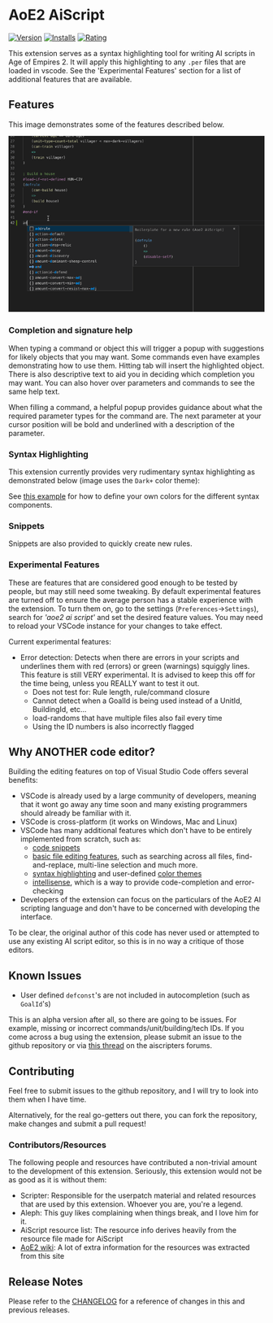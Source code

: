 # AoE2 AiScript

[![Version](https://vsmarketplacebadge.apphb.com/version-short/jvinniec.aoe2-aiscript.svg)](https://marketplace.visualstudio.com/items?itemName=jvinniec.aoe2-aiscript)
[![Installs](https://vsmarketplacebadge.apphb.com/installs/jvinniec.aoe2-aiscript.svg)](https://marketplace.visualstudio.com/items?itemName=jvinniec.aoe2-aiscript)
[![Rating](https://vsmarketplacebadge.apphb.com/rating-short/jvinniec.aoe2-aiscript.svg)](https://marketplace.visualstudio.com/items?itemName=jvinniec.aoe2-aiscript)

This extension serves as a syntax highlighting tool for writing AI scripts in Age of Empires 2. It will apply this highlighting to any `.per` files that are loaded in vscode. See the 'Experimental Features' section for a list of additional features that are available.


## Features

This image demonstrates some of the features described below.

![image](images/help_text_example.gif "help text")

### Completion and signature help
When typing a command or object this will trigger a popup with suggestions for likely objects that you may want. Some commands even have examples demonstrating how to use them. Hitting tab will insert the highlighted object. There is also descriptive text to aid you in deciding which completion you may want. You can also hover over parameters and commands to see the same help text.

When filling a command, a helpful popup provides guidance about what the required parameter types for the command are. The next parameter at your cursor position will be bold and underlined with a description of the parameter.

### Syntax Highlighting
This extension currently provides very rudimentary syntax highlighting as demonstrated below (image uses the `Dark+` color theme):

See [this example](syntaxes/customizing_colors.md) for how to define your own colors for the different syntax components.

### Snippets
Snippets are also provided to quickly create new rules.

### Experimental Features
These are features that are considered good enough to be tested by people, but may still need some tweaking. By default experimental features are turned off to ensure the average person has a stable experience with the extension.
To turn them on, go to the settings (`Preferences`->`Settings`), search for *'aoe2 ai script'* and set the desired feature values. You may need to reload your VSCode instance for your changes to take effect.

Current experimental features:
- Error detection: Detects when there are errors in your scripts and underlines them with red (errors) or green (warnings) squiggly lines. This feature is still VERY experimental. It is advised to keep this off for the time being, unless you REALLY want to test it out.
  - Does not test for: Rule length, rule/command closure
  - Cannot detect when a GoalId is being used instead of a UnitId, BuildingId, etc... 
  - load-randoms that have multiple files also fail every time
  - Using the ID numbers is also incorrectly flagged

## Why ANOTHER code editor?
Building the editing features on top of Visual Studio Code offers several benefits:

- VSCode is already used by a large community of developers, meaning that it wont go away any time soon and many existing programmers should already be familiar with it.
- VSCode is cross-platform (it works on Windows, Mac and Linux)
- VSCode has many additional features which don't have to be entirely implemented from scratch, such as:
  - [code snippets](https://code.visualstudio.com/docs/editor/userdefinedsnippets)
  - [basic file editing features](https://code.visualstudio.com/docs/editor/codebasics), such as searching across all files, find-and-replace, multi-line selection and much more.
  - [syntax highlighting](https://code.visualstudio.com/api/language-extensions/syntax-highlight-guide) and user-defined [color themes](https://code.visualstudio.com/api/extension-guides/color-theme)
  - [intellisense](https://code.visualstudio.com/docs/editor/intellisense), which is a way to provide code-completion and error-checking 
- Developers of the extension can focus on the particulars of the AoE2 AI scripting language and don't have to be concerned with developing the interface.

To be clear, the original author of this code has never used or attempted to use any existing AI script editor, so this is in no way a critique of those editors.


## Known Issues
- User defined `defconst`'s are not included in autocompletion (such as `GoalId`'s)

This is an alpha version after all, so there are going to be issues. For example, missing or incorrect commands/unit/building/tech IDs. If you come across a bug using the extension, please submit an issue to the github repository or via [this thread](http://forums.aiscripters.com/viewtopic.php?f=3&t=3485) on the aiscripters forums.


## Contributing
Feel free to submit issues to the github repository, and I will try to look into them when I have time.

Alternatively, for the real go-getters out there, you can fork the repository, make changes and submit a pull request!

### Contributors/Resources
The following people and resources have contributed a non-trivial amount to the development of this extension. Seriously, this extension would not be as good as it is without them:

* Scripter: Responsible for the userpatch material and related resources that are used by this extension. Whoever you are, you're a legend.
* Aleph: This guy likes complaining when things break, and I love him for it.
* AiScript resource list: The resource info derives heavily from the resource file made for AiScript
* [AoE2 wiki](https://ageofempires.fandom.com/wiki/Age_of_Empires_II:_The_Age_of_Kings): A lot of extra information for the resources was extracted from this site


## Release Notes
Please refer to the [CHANGELOG](./CHANGELOG.md) for a reference of changes in this and previous releases.

